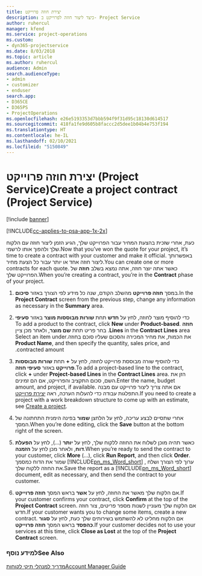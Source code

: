 ```yaml
---
title: יצירת חוזה פרוייקט
description: כיצד ליצור חוזה לפרוייקט ב- Project Service
author: ruhercul
manager: kfend
ms.service: project-operations
ms.custom:
- dyn365-projectservice
ms.date: 8/03/2018
ms.topic: article
ms.author: ruhercul
audience: Admin
search.audienceType:
- admin
- customizer
- enduser
search.app:
- D365CE
- D365PS
- ProjectOperations
ms.openlocfilehash: e26e5193353d7bbb594f9f31d95c18130d614517
ms.sourcegitcommit: 418fa1fe9d605b8faccc2d5dee1b04b4e753f194
ms.translationtype: HT
ms.contentlocale: he-IL
ms.lasthandoff: 02/10/2021
ms.locfileid: "5150849"
---
```

# <a name="create-a-project-contract-project-service"></a><span data-ttu-id="2da23-103">יצירת חוזה פרוייקט (Project Service)</span><span class="sxs-lookup"><span data-stu-id="2da23-103">Create a project contract (Project Service)</span></span>

[!include [banner](../includes/psa-now-project-operations.md)]

[!INCLUDE[cc-applies-to-psa-app-1x-2x](../includes/cc-applies-to-psa-app-1x-2x.md)]

<span data-ttu-id="2da23-104">כעת, אחרי שזכית בהצעת המחיר עבור הפרוייקט שלך, הגיע הזמן ליצור חוזה עם הלקוח שלך ולהפוך אותו לרשמי.</span><span class="sxs-lookup"><span data-stu-id="2da23-104">Now that you’ve won the quote for your project, it’s time to create a contract with your customer and make it official.</span></span> <span data-ttu-id="2da23-105">באפשרותך ליצור חוזה אחד או יותר עבור כל הצעת מחיר.</span><span class="sxs-lookup"><span data-stu-id="2da23-105">You can create one or more contracts for each quote.</span></span> <span data-ttu-id="2da23-106">כאשר אתה יוצר חוזה, אתה נמצא בשלב **חוזה** של הפרוייקט שלך.</span><span class="sxs-lookup"><span data-stu-id="2da23-106">When you’re creating a contract, you’re in the **Contract** phase of your project.</span></span>  
  
1. <span data-ttu-id="2da23-107">במסך **חוזה פרוייקט** מהשלב הקודם, שנה כל מידע לפי הצורך באזור **סיכום**.</span><span class="sxs-lookup"><span data-stu-id="2da23-107">In the **Project Contract** screen from the previous step, change any information as necessary in the **Summary** area.</span></span>  
  
2. <span data-ttu-id="2da23-108">כדי להוסיף מוצר לחוזה, לחץ על **חדש** תחת **‏‫שורות מבוססות מוצר** באזור **סעיפי חוזה** .</span><span class="sxs-lookup"><span data-stu-id="2da23-108">To add a product to the contract, click **New** under **Product-based Lines** in the **Contract Lines** area.</span></span> <span data-ttu-id="2da23-109">בחר פריט תחת **שם מוצר**, ולאחר מכן ציין את הכמות, את מחיר המכירה ו‏‫‏‫הסכום שעליו סוכם בחוזה‬‬.</span><span class="sxs-lookup"><span data-stu-id="2da23-109">Select an item under **Product Name**, and then specify the quantity, sales price, and contracted amount.</span></span>  
  
3. <span data-ttu-id="2da23-110">כדי להוסיף שורה מבוססת פרוייקט לחוזה, לחץ על **+** תחת **שורות מבוססות פרוייקט** באזור **סעיפי חוזה**.</span><span class="sxs-lookup"><span data-stu-id="2da23-110">To add a project-based line to the contract, click **+** under **Project-based Lines** in the **Contract Lines** area.</span></span> <span data-ttu-id="2da23-111">הזן את השם, סכום התקציב והפרוייקט, אם הם זמינים.</span><span class="sxs-lookup"><span data-stu-id="2da23-111">Enter the name, budget amount, and project, if available.</span></span> <span data-ttu-id="2da23-112">אם אתה צריך ליצור פרוייקט עם מבנה התפלגות עבודה כדי להעלות הערכה, ראה [יצירת פרוייקט](../psa/create-project.md).</span><span class="sxs-lookup"><span data-stu-id="2da23-112">If you need to create a project with a work breakdown structure to come up with an estimate, see [Create a project](../psa/create-project.md).</span></span>  
  
4. <span data-ttu-id="2da23-113">אחרי שתסיים לבצע עריכה, לחץ על הלחצן **שמור** בפינה הימנית התחתונה של המסך.</span><span class="sxs-lookup"><span data-stu-id="2da23-113">When you’re done editing, click the **Save** button at the bottom right of the screen.</span></span>  
  
5. <span data-ttu-id="2da23-114">כאשר תהיה מוכן לשלוח את החוזה ללקוח שלך, לחץ על **יותר** (...), לחץ על **הפעלת דוח**, ולאחר מכן לחץ על **הזמנה**.</span><span class="sxs-lookup"><span data-stu-id="2da23-114">When you’re ready to send the contract to your customer, click **More** (…), click **Run Report**, and then click **Order**.</span></span> <span data-ttu-id="2da23-115">שמור את הדוח כמסמך [!INCLUDE[pn_ms_Word_short](../includes/pn-ms-word-short.md)] , ערוך לפי הצורך ושלח את החוזה ללקוח שלך.</span><span class="sxs-lookup"><span data-stu-id="2da23-115">Save the report as a [!INCLUDE[pn_ms_Word_short](../includes/pn-ms-word-short.md)] document, edit as necessary, and then send the contract to your customer.</span></span>  
  
6. <span data-ttu-id="2da23-116">אם הלקוח שלך מאשר את החוזה, לחץ על **אשר** בראש המסך **חוזה פרוייקט**.</span><span class="sxs-lookup"><span data-stu-id="2da23-116">If your customer confirms your contract, click **Confirm** at the top of the **Project Contract** screen.</span></span> <span data-ttu-id="2da23-117">אם הלקוח שלך מעוניין לשנות מספר פריטים, צור חוזה חדש.</span><span class="sxs-lookup"><span data-stu-id="2da23-117">If your customer wants you to change some items, create a new contract.</span></span> <span data-ttu-id="2da23-118">אם הלקוח מחליט לא להשתמש בשירותים שלך כעת, לחץ על **סגור כהפסד** בראש המסך **חוזה פרוייקט**.</span><span class="sxs-lookup"><span data-stu-id="2da23-118">If your customer decides not to use your services at this time, click **Close as Lost** at the top of the **Project Contract** screen.</span></span>  
  
### <a name="see-also"></a><span data-ttu-id="2da23-119">למידע נוסף</span><span class="sxs-lookup"><span data-stu-id="2da23-119">See Also</span></span>  
 [<span data-ttu-id="2da23-120">מדריך למנהלי תיקי לקוחות</span><span class="sxs-lookup"><span data-stu-id="2da23-120">Account Manager Guide</span></span>](../psa/account-manager-guide.md)
